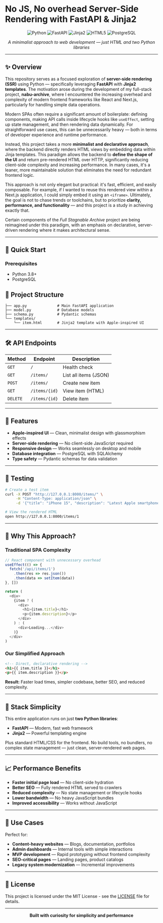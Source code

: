 # No JS, No overhead Server-Side Rendering with FastAPI & Jinja2

<div align="center">
  
  ![Python](https://img.shields.io/badge/Python-3776AB?style=for-the-badge&logo=python&logoColor=white)
  ![FastAPI](https://img.shields.io/badge/FastAPI-009688?style=for-the-badge&logo=fastapi&logoColor=white)
  ![Jinja2](https://img.shields.io/badge/Jinja2-B41717?style=for-the-badge&logo=jinja&logoColor=white)
  ![HTML5](https://img.shields.io/badge/HTML5-E34F26?style=for-the-badge&logo=html5&logoColor=white)
  ![PostgreSQL](https://img.shields.io/badge/PostgreSQL-316192?style=for-the-badge&logo=postgresql&logoColor=white)

  *A minimalist approach to web development — just HTML and two Python libraries*

</div>

---

## ✨ Overview

This repository serves as a focused exploration of **server-side rendering (SSR)** using Python — specifically leveraging **FastAPI** with **Jinja2 templates**. The motivation arose during the development of my full-stack project, **nabu-archive**, where I encountered the increasing overhead and complexity of modern frontend frameworks like React and Next.js, particularly for handling simple data operations.

Modern SPAs often require a significant amount of boilerplate: defining components, making API calls inside lifecycle hooks like `useEffect`, setting up state management, and then rendering data dynamically. For straightforward use cases, this can be unnecessarily heavy — both in terms of developer experience and runtime performance.

Instead, this project takes a more **minimalist and declarative approach**, where the backend directly renders HTML views by embedding data within Jinja templates. This paradigm allows the backend to **define the shape of the UI** and return pre-rendered HTML over HTTP, significantly reducing client-side complexity and increasing performance. In many cases, it's a leaner, more maintainable solution that eliminates the need for redundant frontend logic.

This approach is not only elegant but practical: it's fast, efficient, and easily composable. For example, if I wanted to reuse this rendered view within a Next.js application, I could simply embed it using an `<iframe>`. Ultimately, the goal is not to chase trends or toolchains, but to prioritize **clarity, performance, and functionality** — and this project is a study in achieving exactly that.

Certain components of the *Full Stagnable Archive* project are being reimagined under this paradigm, with an emphasis on declarative, server-driven rendering where it makes architectural sense.

---

## 🚀 Quick Start

### Prerequisites
- Python 3.8+
- PostgreSQL

## 📁 Project Structure

```
├── app.py              # Main FastAPI application
├── model.py            # Database models
├── schema.py           # Pydantic schemas
└── templates/
    └── item.html       # Jinja2 template with Apple-inspired UI
```

---

## 🛠 API Endpoints

| Method | Endpoint | Description |
|--------|----------|-------------|
| `GET` | `/` | Health check |
| `GET` | `/items/` | List all items (JSON) |
| `POST` | `/items/` | Create new item |
| `GET` | `/items/{id}` | View item (HTML) |
| `DELETE` | `/items/{id}` | Delete item |

---

## 🎨 Features

- **Apple-inspired UI** — Clean, minimalist design with glassmorphism effects
- **Server-side rendering** — No client-side JavaScript required
- **Responsive design** — Works seamlessly on desktop and mobile
- **Database integration** — PostgreSQL with SQLAlchemy
- **Type safety** — Pydantic schemas for data validation

---

## 🧪 Testing

```bash
# Create a test item
curl -X POST "http://127.0.0.1:8000/items/" \
     -H "Content-Type: application/json" \
     -d '{"title": "iPhone 15", "description": "Latest Apple smartphone", "price": "$999"}'

# View the rendered HTML
open http://127.0.0.1:8000/items/1
```

---

## 🤔 Why This Approach?

### Traditional SPA Complexity
```javascript
// React component with unnecessary overhead
useEffect(() => {
  fetch('/api/items/1')
    .then(res => res.json())
    .then(data => setItem(data))
}, [])

return (
  <div>
    {item ? (
      <div>
        <h1>{item.title}</h1>
        <p>{item.description}</p>
      </div>
    ) : (
      <div>Loading...</div>
    )}
  </div>
)
```

### Our Simplified Approach
```html
<!-- Direct, declarative rendering -->
<h1>{{ item.title }}</h1>
<p>{{ item.description }}</p>
```

**Result:** Faster load times, simpler codebase, better SEO, and reduced complexity.

---

## 🔧 Stack Simplicity

This entire application runs on just **two Python libraries**:
- **FastAPI** — Modern, fast web framework
- **Jinja2** — Powerful templating engine

Plus standard HTML/CSS for the frontend. No build tools, no bundlers, no complex state management — just clean, server-rendered web pages.

---

## 📈 Performance Benefits

- **Faster initial page load** — No client-side hydration
- **Better SEO** — Fully rendered HTML served to crawlers
- **Reduced complexity** — No state management or lifecycle hooks
- **Lower bandwidth** — No heavy JavaScript bundles
- **Improved accessibility** — Works without JavaScript

---

## 🎯 Use Cases

Perfect for:
- **Content-heavy websites** — Blogs, documentation, portfolios
- **Admin dashboards** — Internal tools with simple interactions
- **MVP development** — Rapid prototyping without frontend complexity
- **SEO-critical pages** — Landing pages, product catalogs
- **Legacy system modernization** — Incremental improvements

---


## 📄 License

This project is licensed under the MIT License - see the [LICENSE](LICENSE) file for details.

---

<div align="center">
  <p><strong>Built with curiosity for simplicity and performance</strong></p>
</div>